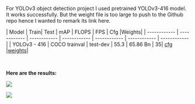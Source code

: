 For YOLOv3 object detection project I used pretrained YOLOv3-416 model. It works successfully.  But the weight file is too large to push to the Github repo hence I wanted to remark its link here.

|  Model |   Train|  Test  | mAP  | FLOPS |  FPS |  Cfg |Weights|
| ------------ | ------------ | ------------ | ------------ | ------------ | ------------ | ------------ |
|  YOLOv3 - 416 | COCO trainval  |  test-dev |  55.3 | 65.86 Bn  |   35|  [cfg](http://github.com/pjreddie/darknet/blob/master/cfg/yolov3.cfg "cfg") |[weights](http://pjreddie.com/darknet/yolo/ "weights->YOLOv3-416")|

</br>

**Here are the results:**
</br>

![](https://snipboard.io/chgCus.jpg)
</br>

![](https://snipboard.io/OMkbgZ.jpg)
